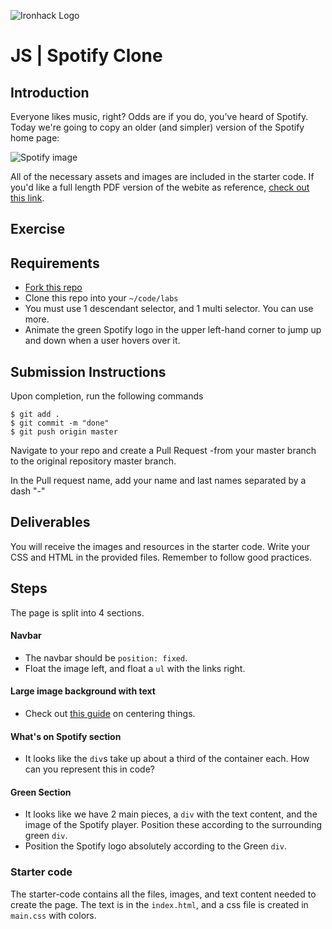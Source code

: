 ![Ironhack Logo](https://i.imgur.com/1QgrNNw.png)

# JS | Spotify Clone

## Introduction

Everyone likes music, right? Odds are if you do, you've heard of Spotify. Today we're going to copy an older (and simpler) version of the Spotify home page:

![Spotify image](https://i.imgur.com/xVD0bm6.jpg)

All of the necessary assets and images are included in the starter code. If you'd like a full length PDF version of the webite as reference, [check out this link](https://s3-eu-west-1.amazonaws.com/ih-materials/uploads/spotify-prototype.pdf).

## Exercise

## Requirements

- [Fork this repo](https://guides.github.com/activities/forking/)
- Clone this repo into your `~/code/labs`
- You must use 1 descendant selector, and 1 multi selector. You can use more.
- Animate the green Spotify logo in the upper left-hand corner to jump up and down when a user hovers over it.

## Submission Instructions

Upon completion, run the following commands
```
$ git add .
$ git commit -m "done"
$ git push origin master
```
Navigate to your repo and create a Pull Request -from your master branch to the original repository master branch.

In the Pull request name, add your name and last names separated by a dash "-"

## Deliverables

You will receive the images and resources in the starter code. Write your CSS and HTML in the provided files. Remember to follow good practices.

## Steps

The page is split into 4 sections. 

#### Navbar

- The navbar should be `position: fixed`.
- Float the image left, and float a `ul` with the links right.

#### Large image background with text

- Check out [this guide](https://css-tricks.com/centering-css-complete-guide/) on centering things.

#### What's on Spotify section

- It looks like the `div`s take up about a third of the container each. How can you represent this in code?

#### Green Section

- It looks like we have 2 main pieces, a `div` with the text content, and the image of the Spotify player. Position these according to the surrounding green `div`.
- Position the Spotify logo absolutely according to the Green `div`.

### Starter code

The starter-code contains all the files, images, and text content needed to create the page. The text is in the `index.html`, and a css file is created in `main.css` with colors.
